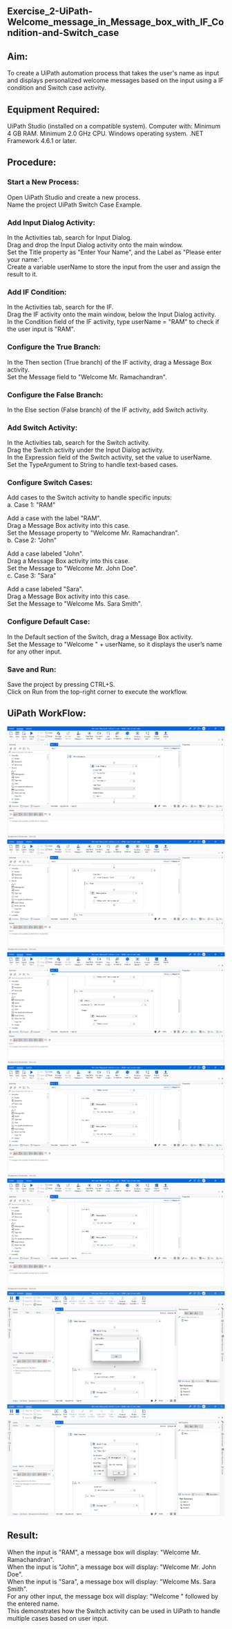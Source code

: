 ## Exercise_2-UiPath-Welcome_message_in_Message_box_with_IF_Condition-and-Switch_case

## Aim:

To create a UiPath automation process that takes the user's name as input and displays personalized welcome messages based on the input using a IF condition and Switch case activity.

## Equipment Required:

UiPath Studio (installed on a compatible system).
Computer with:
Minimum 4 GB RAM.
Minimum 2.0 GHz CPU.
Windows operating system.
.NET Framework 4.6.1 or later.

## Procedure:

### Start a New Process:

Open UiPath Studio and create a new process.<br>
Name the project UiPath Switch Case Example.<br>

### Add Input Dialog Activity:

In the Activities tab, search for Input Dialog.<br>
Drag and drop the Input Dialog activity onto the main window.<br>
Set the Title property as "Enter Your Name", and the Label as "Please enter your name:".<br>
Create a variable userName to store the input from the user and assign the result to it.<br>

### Add IF Condition:

In the Activities tab, search for the IF.<br>
Drag the IF activity onto the main window, below the Input Dialog activity.<br>
In the Condition field of the IF activity, type userName = "RAM" to check if the user input is "RAM".

### Configure the True Branch:

In the Then section (True branch) of the IF activity, drag a Message Box activity.<br>
Set the Message field to "Welcome Mr. Ramachandran".

### Configure the False Branch:

In the Else section (False branch) of the IF activity, add Switch activity.

### Add Switch Activity:

In the Activities tab, search for the Switch activity.<br>
Drag the Switch activity under the Input Dialog activity.<br>
In the Expression field of the Switch activity, set the value to userName.<br>
Set the TypeArgument to String to handle text-based cases.<br>

### Configure Switch Cases:

Add cases to the Switch activity to handle specific inputs:<br>
a. Case 1: "RAM"<br>

Add a case with the label "RAM".<br>
Drag a Message Box activity into this case.<br>
Set the Message property to "Welcome Mr. Ramachandran".<br>
b. Case 2: "John"<br>

Add a case labeled "John".<br>
Drag a Message Box activity into this case.<br>
Set the Message to "Welcome Mr. John Doe".<br>
c. Case 3: "Sara"<br>

Add a case labeled "Sara".<br>
Drag a Message Box activity into this case.<br>
Set the Message to "Welcome Ms. Sara Smith".<br>

### Configure Default Case:<br>

In the Default section of the Switch, drag a Message Box activity.<br>
Set the Message to "Welcome " + userName, so it displays the user’s name for any other input.<br>

### Save and Run:

Save the project by pressing CTRL+S.<br>
Click on Run from the top-right corner to execute the workflow.

## UiPath WorkFlow:

![alt text](<img/Screenshot 2024-09-12 114316.png>)
![alt text](<img/Screenshot 2024-09-12 114331.png>)
![alt text](<img/Screenshot 2024-09-12 114355.png>)
![alt text](<img/Screenshot 2024-09-12 114409.png>)
![alt text](<img/Screenshot 2024-09-12 114421.png>)
![alt text](<img/Screenshot 2024-09-12 114443.png>)
![alt text](<img/Screenshot 2024-09-12 114453.png>)

## Result:

When the input is "RAM", a message box will display: "Welcome Mr. Ramachandran".<br>
When the input is "John", a message box will display: "Welcome Mr. John Doe".<br>
When the input is "Sara", a message box will display: "Welcome Ms. Sara Smith".<br>
For any other input, the message box will display: "Welcome " followed by the entered name.<br>
This demonstrates how the Switch activity can be used in UiPath to handle multiple cases based on user input.
